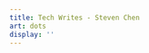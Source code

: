 ```yaml
---
title: Tech Writes - Steven Chen
art: dots
display: ''
---
```


<SubNav />

<ListPosts only-date type="note" />
